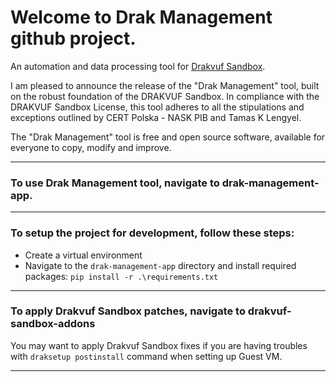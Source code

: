 # Welcome to Drak Management github project.  
An automation and data processing tool for [Drakvuf Sandbox](https://github.com/CERT-Polska/drakvuf-sandbox). 

I am pleased to announce the release of the "Drak Management" tool, built on the robust foundation of the DRAKVUF Sandbox. In compliance with the DRAKVUF Sandbox License, this tool adheres to all the stipulations and exceptions outlined by CERT Polska - NASK PIB and Tamas K Lengyel.

The "Drak Management" tool is free and open source software, available for everyone to copy, modify and improve.
 
 ---
 
### To use Drak Management tool, navigate to drak-management-app.

  ---
  
### To setup the project for development, follow these steps:

 - Create a virtual environment
 - Navigate to the `drak-management-app` directory and install required packages: `pip install -r .\requirements.txt`

---

### To apply Drakvuf Sandbox patches, navigate to drakvuf-sandbox-addons
You may want to apply Drakvuf Sandbox fixes if you are having troubles with `draksetup postinstall` command when setting up Guest VM.

---